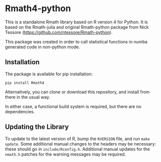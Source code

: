 Rmath4-python
============

This is a standalone Rmath library based on R version 4 for Python. It is based on the Rmath-julia and original Rmath-python package from Nick Tessore (https://github.com/ntessore/Rmath-python).

This package was created in order to call statistical functions in numba generated code in non-python mode. 


Installation
------------

The package is available for pip installation:

    pip install Rmath4

Alternatively, you can clone or download this repository, and install from
there in the usual way.

In either case, a functional build system is required, but there are no
dependencies.


Updating the Library
--------------------

To update to the latest version of R, bump the `RVERSION` file, and run `make
update`. Some additional manual changes to the headers may be necessary: these
should go in `include/Rconfig.h`. Additional manual updates for the `nmath.h` patches for the warning messages may be required.


[Rmath]: https://cran.r-project.org/doc/manuals/r-release/R-admin.html#The-standalone-Rmath-library
[Rmath-julia]: https://github.com/JuliaStats/Rmath-julia
[Rmath-python]: https://github.com/ntessore/Rmath-python
